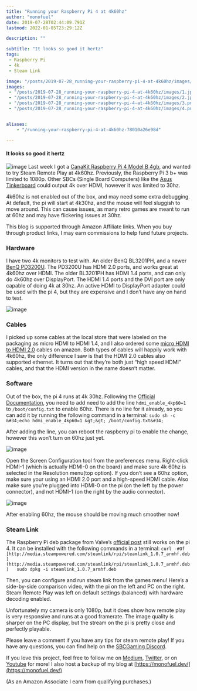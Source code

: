 ```yaml
---
title: "Running your Raspberry Pi 4 at 4k60hz"
author: "monofuel"
date: 2019-07-28T02:44:09.791Z
lastmod: 2022-01-05T23:29:12Z

description: ""

subtitle: "It looks so good it hertz"
tags:
 - Raspberry Pi
 - 4k
 - Steam Link

image: "/posts/2019-07-28_running-your-raspberry-pi-4-at-4k60hz/images/1.jpeg" 
images:
 - "/posts/2019-07-28_running-your-raspberry-pi-4-at-4k60hz/images/1.jpeg"
 - "/posts/2019-07-28_running-your-raspberry-pi-4-at-4k60hz/images/2.jpeg"
 - "/posts/2019-07-28_running-your-raspberry-pi-4-at-4k60hz/images/3.png"
 - "/posts/2019-07-28_running-your-raspberry-pi-4-at-4k60hz/images/4.png"


aliases:
    - "/running-your-raspberry-pi-4-at-4k60hz-78010a26e98d"

---
```


#### It looks so good it hertz
![image](/posts/2019-07-28_running-your-raspberry-pi-4-at-4k60hz/images/1.jpeg#layoutTextWidth)
Last week I got a [CanaKit Raspberry Pi 4 Model B 4gb](https://amzn.to/38NIHgO), and wanted to try Steam Remote Play at 4k60hz. Previously, the Raspberry Pi 3 b+ was limited to 1080p. Other SBCs (Single Board Computers) like the [Asus Tinkerboard](https://amzn.to/32OkmDF) could output 4k over HDMI, however it was limited to 30hz.

4k60hz is not enabled out of the box, and may need some extra debugging. At default, the pi will start at 4k30hz, and the mouse will feel sluggish to move around. This can cause issues, as many retro games are meant to run at 60hz and may have flickering issues at 30hz.

This blog is supported through Amazon Affiliate links. When you buy through product links, I may earn commissions to help fund future projects.

### Hardware

I have two 4k monitors to test with. An older BenQ BL3201PH, and a newer [BenQ PD3200U](https://amzn.to/36D4R2C). The PD3200U has HDMI 2.0 ports, and works great at 4k60hz over HDMI. The older BL3201PH has HDMI 1.4 ports, and can only do 4k60hz over DisplayPort. The HDMI 1.4 ports and the DVI port are only capable of doing 4k at 30hz. An active HDMI to DisplayPort adapter could be used with the pi 4, but they are expensive and I don’t have any on hand to test.

![image](/posts/2019-07-28_running-your-raspberry-pi-4-at-4k60hz/images/2.jpeg#layoutTextWidth)


### Cables

I picked up some cables at the local store that were labeled on the packaging as micro HDMI to HDMI 1.4, and I also ordered some [micro HDMI to HDMI 2.0](https://amzn.to/3kAbKGH) cables on amazon. Both types of cables will happily work with 4k60hz, the only difference I saw is that the HDMI 2.0 cables also supported ethernet. It turns out that they’re both just “high speed HDMI” cables, and that the HDMI version in the name doesn’t matter.

### Software

Out of the box, the pi 4 runs at 4k 30hz. Following the [Official Documentation](https://www.raspberrypi.org/documentation/configuration/hdmi-config.md), you need to add need to add the line `hdmi_enable_4kp60=1` to `/boot/config.txt` to enable 60hz. There is no line for it already, so you can add it by running the following command in a terminal:
`sudo sh -c &#34;echo hdmi_enable_4kp60=1 &gt;&gt; /boot/config.txt&#34;`

After adding the line, you can reboot the raspberry pi to enable the change, however this won’t turn on 60hz just yet.

![image](/posts/2019-07-28_running-your-raspberry-pi-4-at-4k60hz/images/3.png#layoutTextWidth)


Open the Screen Configuration tool from the preferences menu. Right-click HDMI-1 (which is actually HDMI-0 on the board) and make sure 4k 60hz is selected in the Resolution menu(top option). If you don’t see a 60hz option, make sure your using an HDMI 2.0 port and a high-speed HDMI cable. Also make sure you’re plugged into HDMI-0 on the pi (on the left by the power connector), and not HDMI-1 (on the right by the audio connector).

![image](/posts/2019-07-28_running-your-raspberry-pi-4-at-4k60hz/images/4.png#layoutTextWidth)


After enabling 60hz, the mouse should be moving much smoother now!

### Steam Link

The Raspberry Pi deb package from Valve’s [official post](https://steamcommunity.com/app/353380/discussions/0/1743353164093954254/?ctp=4) still works on the pi 4. It can be installed with the following commands in a terminal:
``curl -#Of [http://media.steampowered.com/steamlink/rpi/steamlink_1.0.7_armhf.deb](http://media.steampowered.com/steamlink/rpi/steamlink_1.0.7_armhf.deb)  
sudo dpkg -i steamlink_1.0.7_armhf.deb``

Then, you can configure and run steam link from the games menu! Here’s a side-by-side comparison video, with the pi on the left and PC on the right. Steam Remote Play was left on default settings (balanced) with hardware decoding enabled.






Unfortunately my camera is only 1080p, but it does show how remote play is very responsive and runs at a good framerate. The image quality is sharper on the PC display, but the stream on the pi is pretty close and perfectly playable.

Please leave a comment if you have any tips for steam remote play! If you have any questions, you can find help on the [SBCGaming Discord](https://discord.gg/JdXc6nx).

If you love this project, feel free to follow me on [Medium](https://medium.com/@monofuel34089), [Twitter](https://twitter.com/monofuel34089), or on [Youtube](https://www.youtube.com/user/monofuel) for more! I also host a backup of my blog at [https://monofuel.dev/](https://monofuel.dev/)

(As an Amazon Associate I earn from qualifying purchases.)
